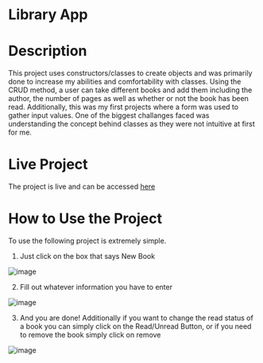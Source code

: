 # Library App

# Description
This project uses constructors/classes to create objects and was primarily done to increase my abilities and comfortability with classes. Using the CRUD method, a user can take different books and add them including the author, the number of pages as well as whether or not the book has been read. Additionally, this was my first projects where a form was used to gather input values. One of the biggest challanges faced was understanding the concept behind classes as they were not intuitive at first for me.

# Live Project
The project is live and can be accessed [here](https://festivechicken.github.io/library/)

# How to Use the Project
To use the following project is extremely simple.
1. Just click on the box that says New Book

![image](https://github.com/FestiveChicken/library/assets/44416957/810b90a7-6744-4186-84b9-844727c8c076)

2. Fill out whatever information you have to enter

![image](https://github.com/FestiveChicken/library/assets/44416957/d594d904-d6a9-4a03-9cee-4a7669bec1d3)

3. And you are done! Additionally if you want to change the read status of a book you can simply click on the Read/Unread Button, or if you need to remove the book simply click on remove
   
![image](https://github.com/FestiveChicken/library/assets/44416957/0c0880f5-5f26-46d9-aa8d-584813273d4d)
